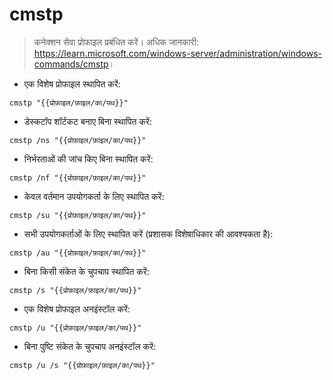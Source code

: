 # cmstp

> कनेक्शन सेवा प्रोफाइल प्रबंधित करें।
> अधिक जानकारी: <https://learn.microsoft.com/windows-server/administration/windows-commands/cmstp>।

- एक विशेष प्रोफाइल स्थापित करें:

`cmstp "{{प्रोफ़ाइल/फ़ाइल/का/पथ}}"`

- डेस्कटॉप शॉर्टकट बनाए बिना स्थापित करें:

`cmstp /ns "{{प्रोफ़ाइल/फ़ाइल/का/पथ}}"`

- निर्भरताओं की जांच किए बिना स्थापित करें:

`cmstp /nf "{{प्रोफ़ाइल/फ़ाइल/का/पथ}}"`

- केवल वर्तमान उपयोगकर्ता के लिए स्थापित करें:

`cmstp /su "{{प्रोफ़ाइल/फ़ाइल/का/पथ}}"`

- सभी उपयोगकर्ताओं के लिए स्थापित करें (प्रशासक विशेषाधिकार की आवश्यकता है):

`cmstp /au "{{प्रोफ़ाइल/फ़ाइल/का/पथ}}"`

- बिना किसी संकेत के चुपचाप स्थापित करें:

`cmstp /s "{{प्रोफ़ाइल/फ़ाइल/का/पथ}}"`

- एक विशेष प्रोफाइल अनइंस्टॉल करें:

`cmstp /u "{{प्रोफ़ाइल/फ़ाइल/का/पथ}}"`

- बिना पुष्टि संकेत के चुपचाप अनइंस्टॉल करें:

`cmstp /u /s "{{प्रोफ़ाइल/फ़ाइल/का/पथ}}"`
